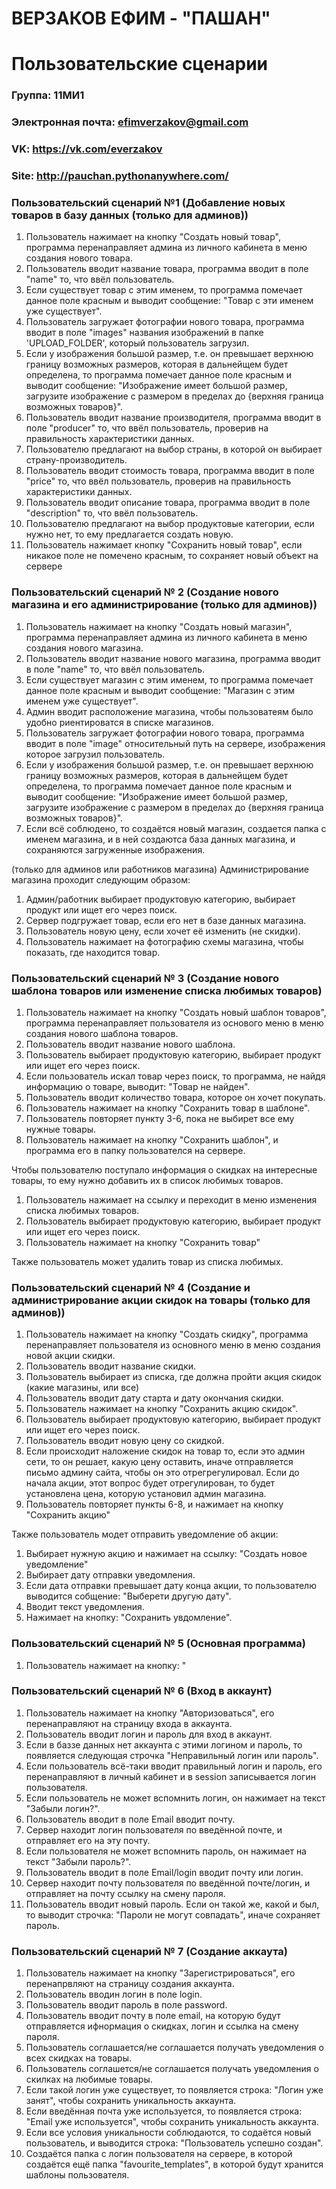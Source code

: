 # ВЕРЗАКОВ ЕФИМ - "ПАШАН"
# Пользовательские сценарии

### Группа: 11МИ1
### Электронная почта: efimverzakov@gmail.com
### VK: https://vk.com/everzakov
### Site: http://pauchan.pythonanywhere.com/



### Пользовательский сценарий №1 (Добавление новых товаров в базу данных (только для админов))
   
   1. Пользователь нажимает на кнопку "Создать новый товар", программа перенаправляет админа из личного кабинета в меню создания нового товара.
   2. Пользователь вводит название товара, программа вводит в поле "name" то, что ввёл пользователь.
   3. Если существует товар с этим именем, то программа помечает данное поле красным и выводит сообщение: "Товар с эти именем уже существует".
   4. Пользователь загружает фотографии нового товара, программа вводит в поле "images" названия изображений в папке 'UPLOAD_FOLDER', который пользователь загрузил.
   5. Если у изображения большой размер, т.е. он превышает верхнюю границу возможных размеров, которая в дальнейщем будет определена, то программа помечает данное поле красным и выводит сообщение: "Изображение имеет большой размер, загрузите изображение с размером в пределах до {верхняя граница возможных товаров}".
   6. Пользователь вводит название производителя, программа вводит в поле "producer" то, что ввёл пользователь, проверив на правильность характеристики данных.
   7. Пользователю предлагают на выбор страны, в которой он выбирает страну-производитель.  
   8. Пользователь вводит стоимость товара, программа вводит в поле "price" то, что ввёл пользователь, проверив на правильность характеристики данных.
   9. Пользователь вводит описание товара, программа вводит в поле "description" то, что ввёл пользователь.
   10. Пользователю предлагают на выбор продуктовые категории, если нужно нет, то ему предлагается создать новую.   
   11. Пользователь нажимает кнопку "Сохранить новый товар", если никакое поле не помечено красным, то сохраняет новый объект на сервере

### Пользовательский сценарий № 2 (Создание нового магазина и его администрирование (только для админов))
   1. Пользователь нажимает на кнопку "Создать новый магазин", программа перенаправляет админа из личного кабинета в меню создания нового магазина. 
   2. Пользователь вводит название нового магазина, программа вводит в поле "name" то, что ввёл пользователь.
   3. Если существует магазин с этим именем, то программа помечает данное поле красным и выводит сообщение: "Магазин с этим именем уже существует".
   4. Админ вводит расположение магазина, чтобы пользоватеям было удобно риентироватся в списке магазинов.
   5. Пользователь загружает фотографии нового товара, программа вводит в поле "image" относительный путь на сервере, изображения которое загрузил пользователь.
   6. Если у изображения большой размер, т.е. он превышает верхнюю границу возможных размеров, которая в дальнейщем будет определена, то программа помечает данное поле красным и выводит сообщение: "Изображение имеет большой размер, загрузите изображение с размером в пределах до {верхняя граница возможных товаров}".
   7. Если всё соблюдено, то создаётся новый магазин, создается папка с именем магазина,  и в ней создаютса база данных магазина, и сохраняются загруженные изображения.
   
   (только для админов или работников магазина)
   Администрирование магазина проходит следующим образом:
   1. Админ/работник выбирает продуктовую категорию, выбирает продукт или ищет его через поиск.
   2. Сервер подгружает товар, если его нет в базе данных магазина.
   3. Пользователь новую цену, если хочет её изменить (не скидки).
   4. Пользователь нажимает на фотографию схемы магазина, чтобы показать, где находится товар.
   
   
### Пользовательский сценарий № 3 (Создание нового шаблона товаров или изменение списка любимых товаров)

   1. Пользователь нажимает на кнопку "Создать новый шаблон товаров", программа перенаправляет пользователя из основого меню в меню создания нового шаблона товаров.
   2. Пользователь вводит название нового шаблона. 
   3. Пользователь выбирает продуктовую категорию, выбирает продукт или ищет его через поиск.
   4. Если пользователь искал товар через поиск, то программа, не найдя информацию о товаре, выводит: "Товар не найден".
   5. Пользователь вводит количество товара, которое он хочет покупать. 
   6. Пользователь нажимает на кнопку "Сохранить товар в шаблоне".
   7. Пользователь повторяет пункту 3-6, пока не выбирет все ему нужные товары.
   8. Пользователь нажимает на кнопку "Сохранить шаблон", и программа его в папку пользователся на сервере.
   
   Чтобы пользователю поступало информация о скидках на интересные товары, то ему нужно добавить их в список любимых товаров.
   1. Пользователь нажимает на ссылку и переходит в меню изменения списка любимых товаров.
   2. Пользователь выбирает продуктовую категорию, выбирает продукт или ищет его через поиск.
   3. Пользователь нажимает на кнопку "Сохранить товар"
   
   Также пользователь может удалить товар из списка любимых.

### Пользовательский сценарий № 4  (Создание и администрирование акции скидок на товары (только для админов))
   1. Пользователь нажимает на кнопку "Создать скидку", программа перенаправляет пользователя из основного меню в меню создания новой акции скидки.
   2. Пользователь вводит название скидки.
   3. Пользователь выбирает из списка, где должна пройти акция скидок (какие магазины, или все)
   4. Пользователь вводит дату старта и дату окончания скидки.
   5. Пользователь нажимает на кнопку "Сохранить акцию скидок".
   6. Пользователь выбирает продуктовую категорию, выбирает продукт или ищет его через поиск.
   7. Пользователь вводит новую цену со скидкой.
   8. Если происходит наложение скидок на товар то, если это админ сети, то он решает, какую цену оставить, иначе отправляется письмо админу сайта, чтобы он это отрегрегулировал. Если до начала акции, этот вопрос будет отрегулирован, то будет установлена цена, которую установил админ магазина.
   9. Пользователь повторяет пункты 6-8, и нажимает на кнопку "Сохранить акцию"
   
   Также пользователь модет отправить уведомление об акции:
   1. Выбирает нужную акцию и нажимает на ссылку: "Создать новое уведомление"
   2. Выбирает дату отправки уведомления.
   3. Если дата отправки превышает дату конца акции, то пользователю выводится собщение: "Выберети другую дату".
   3. Вводит текст уведомления.
   4. Нажимает на кнопку: "Сохранить увдомление".
   
   
### Пользовательский сценарий № 5  (Основная программа) 

   1. Пользователь нажимает на кнопку: "
   
### Пользовательский сценарий № 6 (Вход в аккаунт)
   1. Пользователь нажимает на кнопку "Авторизоваться", его перенаправляют на страницу входа в аккаунта.
   2. Пользователь вводит логин и пароль для вход в аккаунт.
   3. Если в баззе данных нет аккаунта с этими логином и пароль, то появляется следующая строчка "Неправильный логин или пароль".
   4. Если пользователь всё-таки вводит правильный логин и пароль, его перенаправляют в личный кабинет и в session записывается логин пользователя.
   5. Если пользователь не может вспомнить логин, он нажимает на текст "Забыли логин?".
   6. Пользователь вводит в поле Email вводит почту.
   7. Сервер находит логин пользователя по введённой почте, и отправляет его на эту почту.
   8. Если пользователя не может вспомнить пароль, он нажимает на текст "Забыли пароль?".
   9. Пользователь вводит в поле Email/login вводит почту или логин.
   10. Сервер находит почту пользователя по введённой почте/логин, и отправляет на почту ссылку на смену пароля.
   11. Пользователь вводит новый пароль. Если он такой же, какой и был, то выводит строчка: "Пароли не могут совпадать", иначе сохраняет пароль.
   
### Пользовательский сценарий № 7 (Создание аккаута)
   1. Пользователь нажимает на кнопку "Зарегистрироваться", его перенапрвляют на страницу создания аккаунта.
   2. Пользователь вводин логин в поле login.
   3. Пользователь вводит пароль в поле password.
   4. Пользователь вводит почту в поле email, на которую будут отправляется ифнормация о скидках, логин и ссылка на смену пароля.
   5. Пользователь соглашается/не соглашается получать уведомления о всех скидках на товары.
   6. Пользователь соглашется/не соглашается получать уведомления о скилках на любимые товары.
   7. Если такой логин уже существует, то появляется строка: "Логин уже занят", чтобы сохранить уникальность аккаунта.
   8. Если введённая почта уже используется, то появляется строка: "Email уже используется", чтобы сохранить уникальность аккаунта.
   9. Если все условия уникальности соблюдаются, то содаётся новый пользователь, и выводится строка: "Пользователь успешно создан".
   10. Создаётся папка с логин пользователя на сервере, в которой создаётся ещё папка "favourite_templates", в которой будут хранится шаблоны пользователя.
